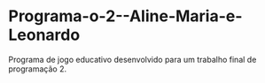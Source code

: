 # Programa-o-2--Aline-Maria-e-Leonardo
Programa de jogo educativo desenvolvido para um trabalho final de programação 2.
